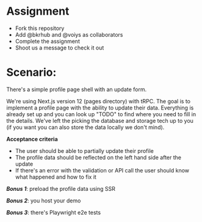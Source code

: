 # Assignment

- Fork this repository
- Add @bkrhub and @voiys as collaborators
- Complete the assignment
- Shoot us a message to check it out

# Scenario: 

There's a simple profile page shell with an update form. 

We're using Next.js version 12 (pages directory) with tRPC. The goal is to implement a profile page with the ability to update their data. Everything is already set up and you can look up "TODO" to find where you need to fill in the details. We've left the picking the database and storage tech up to you (if you want you can also store the data locally we don't mind). 

**Acceptance criteria**
- The user should be able to partially update their profile
- The profile data should be reflected on the left hand side after the update
- If there's an error with the validation or API call the user should know what happened and how to fix it

***Bonus 1***: preload the profile data using SSR

***Bonus 2***: you host your demo

***Bonus 3***: there's Playwright e2e tests
